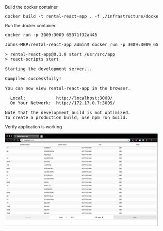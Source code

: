 
Build the docker container
<pre>
docker build -t rental-react-app . -f ./infrastructure/docker/Dockerfile
</pre>

Run the docker container
<pre>
docker run -p 3009:3009 65371f32a445

Johns-MBP:rental-react-app admin$ docker run -p 3009:3009 65371f32a445

> rental-react-app@0.1.0 start /usr/src/app
> react-scripts start

Starting the development server...

Compiled successfully!

You can now view rental-react-app in the browser.

  Local:            http://localhost:3009/
  On Your Network:  http://172.17.0.7:3009/

Note that the development build is not optimized.
To create a production build, use npm run build.
</pre>

Verify application is working

![Alt text](images/image01.jpg?raw=true "Rental React App")
